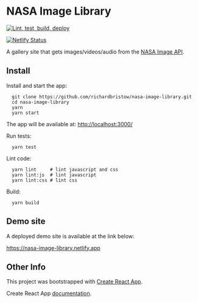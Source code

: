 # NASA Image Library

[![Lint, test, build, deploy](https://github.com/richardbristow/nasa-image-library/actions/workflows/ci-workflow.yml/badge.svg)](https://github.com/richardbristow/nasa-image-library/actions/workflows/ci-workflow.yml)

[![Netlify Status](https://api.netlify.com/api/v1/badges/4bdfffb8-7e4f-4406-846f-eea31f565a49/deploy-status)](https://app.netlify.com/sites/nasa-image-library/deploys)

A gallery site that gets images/videos/audio from the [NASA Image API](https://api.nasa.gov).

## Install

Install and start the app:

```shell
  git clone https://github.com/richardbristow/nasa-image-library.git
  cd nasa-image-library
  yarn
  yarn start
```

The app will be available at: <http://localhost:3000/>

Run tests:

```shell
  yarn test
```

Lint code:

```shell
  yarn lint     # lint javascript and css
  yarn lint:js  # lint javascript
  yarn lint:css # lint css
```

Build:

```shell
  yarn build
```

## Demo site

A deployed demo site is available at the link below:

<https://nasa-image-library.netlify.app>

## Other Info

This project was bootstrapped with [Create React App](https://github.com/facebookincubator/create-react-app).

Create React App [documentation](https://create-react-app.dev/docs/getting-started).

